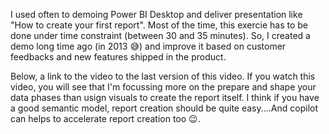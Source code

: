 I used often to demoing Power BI Desktop and deliver presentation like "How to create your first report". Most of the time, this exercie has to be done under time constraint (between 30 and 35 minutes).
So, I created a demo long time ago (in 2013 😅) and improve it based on customer feedbacks and new features shipped in the product.

Below, a link to the video to the last version of this video. If you watch this video, you will see that I'm focussing more on the prepare and shape your data phases than usign visuals to create the report itself. 
I think if you have a good semantic model, report creation should be quite easy....And copilot can helps to accelerate report creation too 😉.


